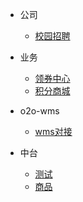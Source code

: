 
- 公司
  - [校园招聘](api/recruitment/)

- 业务
  - [领券中心](api/couponCenter/)
  - [积分商城](api/integralMall/)

- o2o-wms
  - [wms对接](api/wms/)   
  

- 中台
  - [测试](test/guide)
  - [商品](goods/)




     

